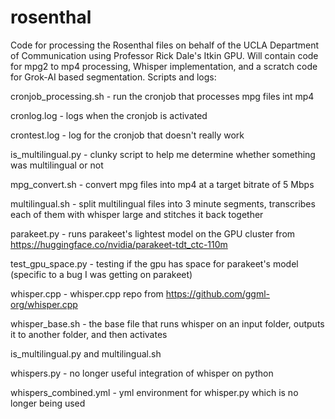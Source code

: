 # rosenthal
Code for processing the Rosenthal files on behalf of the UCLA Department of Communication using Professor Rick Dale's Itkin GPU.
Will contain code for mpg2 to mp4 processing, Whisper implementation, and a scratch code for Grok-AI based segmentation.
Scripts and logs:

cronjob_processing.sh - run the cronjob that processes mpg files int mp4

cronlog.log - logs when the cronjob is activated

crontest.log - log for the cronjob that doesn't really work

is_multilingual.py - clunky script to help me determine whether something was multilingual or not

mpg_convert.sh - convert mpg files into mp4 at a target bitrate of 5 Mbps

multilingual.sh - split multilingual files into 3 minute segments, transcribes each of them with whisper large and stitches it back together

parakeet.py - runs parakeet's lightest model on the GPU cluster from https://huggingface.co/nvidia/parakeet-tdt_ctc-110m

test_gpu_space.py - testing if the gpu has space for parakeet's model (specific to a bug I was getting on parakeet)

whisper.cpp - whisper.cpp repo from https://github.com/ggml-org/whisper.cpp

whisper_base.sh - the base file that runs whisper on an input folder, outputs it to another folder, and then activates 

is_multilingual.py and multilingual.sh

whispers.py - no longer useful integration of whisper on python

whispers_combined.yml - yml environment for whisper.py which is no longer being used

